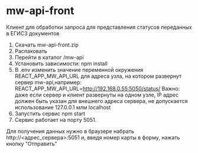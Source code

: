 # mw-api-front
 
Клиент для обработки запроса для представления статусов переданных в ЕГИСЗ документов

1. Скачать mw-api-front.zip
2. Распаковать
3. Перейти в каталог /mw-api
4. Установить зависимости: npm install
5. В .env изменить значение переменной окружения REACT_APP_MW_API_URL для адреса узла, на котором развернут сервер mw-api,например:
   REACT_APP_MW_API_URL=http://192.168.0.55:5050/status/
   Важно: даже если сервер и клиент развернуты на одном узле, IP адрес должен быть указан для внешнего адреса сервера, не допускается использование
   127.0.0.1 млм localhost
6. Запустить сервис npm start
7. Сервис работает на порту 5051.

Для получения данных нужно в браузере набрать http://<адрес_сервера>:5051 и, введя номер карты в форму, нажать кнопку "Отправить"
